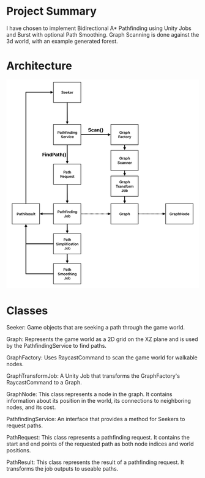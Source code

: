 # Project Summary
I have chosen to implement Bidirectional A* Pathfinding using Unity Jobs and Burst with optional Path Smoothing.
Graph Scanning is done against the 3d world, with an example generated forest.


# Architecture
![alt class diagram](https://github.com/joe-signorile/astar-pathfinding/blob/main/classes.png)


# Classes
Seeker: Game objects that are seeking a path through the game world.

Graph: Represents the game world as a 2D grid on the XZ plane and is used by the PathfindingService to find paths.

GraphFactory: Uses RaycastCommand to scan the game world for walkable nodes.

GraphTransformJob: A Unity Job that transforms the GraphFactory's RaycastCommand to a Graph.

GraphNode: This class represents a node in the graph. It contains information about its position in the world, its connections to neighboring nodes, and its cost.

PathfindingService: An interface that provides a method for Seekers to request paths.

PathRequest: This class represents a pathfinding request. It contains the start and end points of the requested path as both node indices and world positions.

PathResult: This class represents the result of a pathfinding request. It transforms the job outputs to useable paths.

